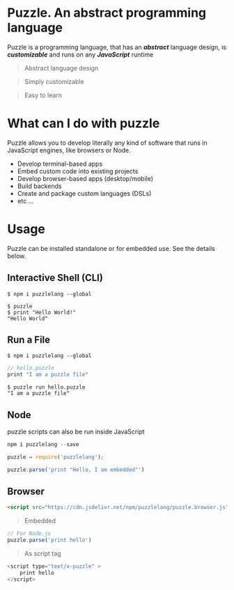 # <a href="#"><i class="fa fa-chevron-left leto-mr"></i></a> Puzzle. An abstract programming language

Puzzle is a programming language, that has an ***abstract*** language design, is ***customizable*** and runs on any ***JavaScript*** runtime

> Abstract language design

> Simply customizable

> Easy to learn



# What can I do with puzzle

Puzzle allows you to develop literally any kind of software that runs in JavaScript engines, like browsers or Node.

* Develop terminal-based apps
* Embed custom code into existing projects
* Develop browser-based apps (desktop/mobile)
* Build backends
* Create and package custom languages (DSLs)
* etc ...


# Usage

Puzzle can be installed standalone or for embedded use. See the details below.


## Interactive Shell (CLI)

```shell
$ npm i puzzlelang --global
```

```shell
$ puzzle
$ print "Hello World!"
"Hello World"
```

## Run a File

```shell
$ npm i puzzlelang --global
```

```javascript
// hello.puzzle
print "I am a puzzle file"
```


```shell
$ puzzle run hello.puzzle
"I am a puzzle file"
```


## Node

puzzle scripts can also be run inside JavaScript


```javascript
npm i puzzlelang --save
```

```javascript
puzzle = require('puzzlelang');

puzzle.parse('print "Hello, I am embedded"')
```


## Browser

```html
<script src="https://cdn.jsdelivr.net/npm/puzzlelang/puzzle.browser.js">
```

> Embedded

```javascript
// For Node.js
puzzle.parse('print hello')
```

> As script tag

```javascript
<script type="text/x-puzzle" >
	print hello
</script>
```
